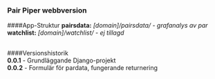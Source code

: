### Pair Piper webbversion

####App-Struktur
**pairsdata:** *[domain]/pairsdata/ - grafanalys av par*<br>
**watchlist:** *[domain]/watchlist/ - ej tillagd*<br>

##
####Versionshistorik<br>
**0.0.1** - Grundläggande Django-projekt <br>
**0.0.2** - Formulär för pardata, fungerande returnering <br>
                                                                     